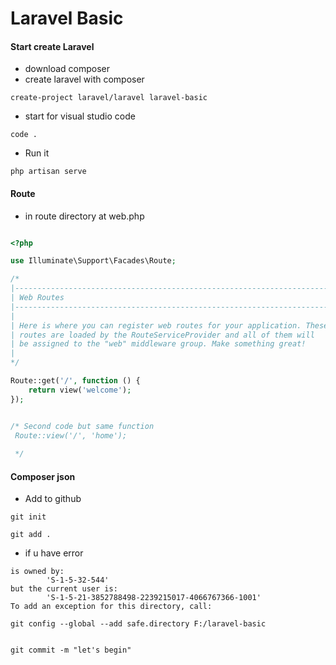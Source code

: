 # Laravel Basic


#### Start create Laravel

* download composer
* create laravel with composer

```
create-project laravel/laravel laravel-basic
```
* start for visual studio code
```
code .
```

* Run it

```
php artisan serve

```


#### Route 

* in route directory at web.php

```php

<?php

use Illuminate\Support\Facades\Route;

/*
|--------------------------------------------------------------------------
| Web Routes
|--------------------------------------------------------------------------
|
| Here is where you can register web routes for your application. These
| routes are loaded by the RouteServiceProvider and all of them will
| be assigned to the "web" middleware group. Make something great!
|
*/

Route::get('/', function () {
    return view('welcome');
});


/* Second code but same function
 Route::view('/', 'home');
 
 */

```

#### Composer json

* Add to github

```
git init

```

```
git add .

```

* if u have error

```
is owned by:
        'S-1-5-32-544'
but the current user is:
        'S-1-5-21-3852788498-2239215017-4066767366-1001'
To add an exception for this directory, call:

git config --global --add safe.directory F:/laravel-basic

```

```

git commit -m "let's begin"

```

